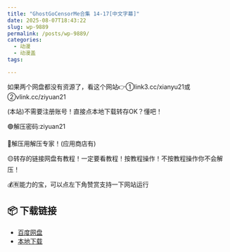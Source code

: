 ```yaml
---
title: "GhostGoCensorMe合集 14-17[中文字幕]"
date: 2025-08-07T18:43:22
slug: wp-9889
permalink: /posts/wp-9889/
categories:
  - 动漫
  - 动漫盖
tags:

---
```


如果两个网盘都没有资源了，看这个网站👉①link3.cc/xianyu21或②vlink.cc/ziyuan21

(本站)不需要注册账号！直接点本地下载转存OK？懂吧！

🟢解压密码:ziyuan21

🔵解压用解压专家！(应用商店有)

🟡转存的链接网盘有教程！一定要看教程！按教程操作！不按教程操作你不会解压！

💰🈶能力的宝，可以点左下角赞赏支持一下网站运行

## 📦 下载链接
- [百度网盘](https://blziyuan21.com/pay-download/9889?key=5e67d7bfb8&down_id=0)
- [本地下载](https://blziyuan21.com/pay-download/9889?key=5e67d7bfb8&down_id=1)

